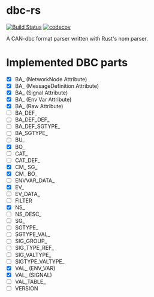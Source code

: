 # dbc-rs
[![Build Status](https://travis-ci.org/marcelbuesing/dbc-rs.svg?branch=dev)](https://travis-ci.org/marcelbuesing/dbc-rs)
[![codecov](https://codecov.io/gh/marcelbuesing/dbc-rs/branch/dev/graph/badge.svg)](https://codecov.io/gh/marcelbuesing/dbc-rs)

A CAN-dbc format parser written with Rust's nom parser.

# Implemented DBC parts

- [x] BA_ (NetworkNode Attribute)
- [x] BA_ (MessageDefinition Attribute)
- [x] BA_ (Signal Attribute)
- [x] BA_ (Env Var Attribute)
- [x] BA_ (Raw Attribute)
- [ ] BA_DEF_
- [ ] BA_DEF_DEF_
- [ ] BA_DEF_SGTYPE_
- [ ] BA_SGTYPE_
- [ ] BU_
- [x] BO_
- [ ] CAT_
- [ ] CAT_DEF_
- [x] CM_ SG_
- [x] CM_ BO_
- [ ] ENVVAR_DATA_
- [x] EV_
- [ ] EV_DATA_
- [ ] FILTER
- [x] NS_
- [ ] NS_DESC_
- [ ] SG_
- [ ] SGTYPE_
- [ ] SGTYPE_VAL_
- [ ] SIG_GROUP_
- [ ] SIG_TYPE_REF_
- [ ] SIG_VALTYPE_
- [ ] SIGTYPE_VALTYPE_
- [x] VAL_ (ENV_VAR)
- [x] VAL_ (SIGNAL)
- [ ] VAL_TABLE_
- [ ] VERSION
